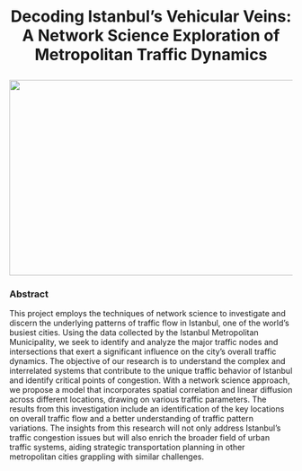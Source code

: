 
# <p align="center">Decoding Istanbul’s Vehicular Veins: A Network Science Exploration of Metropolitan Traffic Dynamics </p>

<p align="center">
  <img width="716" height="348" src="https://i.imgur.com/rLIKywe.png">
</p> 

### Abstract

This project employs the techniques of network science to investigate and discern the underlying
patterns of traffic flow in Istanbul, one of the world’s busiest cities. Using the data collected by
the Istanbul Metropolitan Municipality, we seek to identify and analyze the major traffic nodes
and intersections that exert a significant influence on the city’s overall traffic dynamics. The
objective of our research is to understand the complex and interrelated systems that contribute to
the unique traffic behavior of Istanbul and identify critical points of congestion. With a network
science approach, we propose a model that incorporates spatial correlation and linear diffusion
across different locations, drawing on various traffic parameters. The results from this investigation
include an identification of the key locations on overall traffic flow and a better understanding of
traffic pattern variations. The insights from this research will not only address Istanbul’s traffic
congestion issues but will also enrich the broader field of urban traffic systems, aiding strategic
transportation planning in other metropolitan cities grappling with similar challenges.
